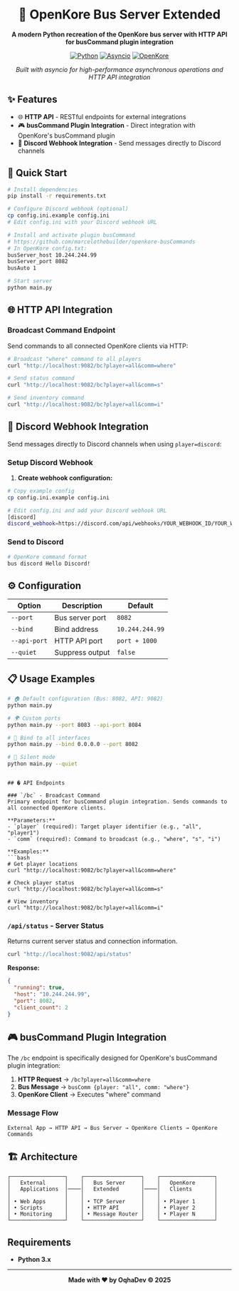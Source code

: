 <div align="center">

# 🚀 OpenKore Bus Server Extended

</div>

<div align="center">

**A modern Python recreation of the OpenKore bus server with HTTP API for busCommand plugin integration**

[![Python](https://img.shields.io/badge/Python-3.7+-blue.svg)](https://python.org)
[![Asyncio](https://img.shields.io/badge/Async-IO-green.svg)](https://docs.python.org/3/library/asyncio.html)
[![OpenKore](https://img.shields.io/badge/Compatible-OpenKore-orange.svg)](https://github.com/OpenKore/openkore)

_Built with asyncio for high-performance asynchronous operations and HTTP API integration_

</div>

## ✨ Features

- 🌐 **HTTP API** - RESTful endpoints for external integrations
- 🎮 **busCommand Plugin Integration** - Direct integration with OpenKore's busCommand plugin
- 📨 **Discord Webhook Integration** - Send messages directly to Discord channels

## 🚀 Quick Start

```bash
# Install dependencies
pip install -r requirements.txt

# Configure Discord webhook (optional)
cp config.ini.example config.ini
# Edit config.ini with your Discord webhook URL

# Install and activate plugin busCommand
# https://github.com/marcelothebuilder/openkore-busCommands
# In OpenKore config.txt:
busServer_host 10.244.244.99
busServer_port 8082
busAuto 1

# Start server
python main.py
```

## 🌐 HTTP API Integration

### Broadcast Command Endpoint

Send commands to all connected OpenKore clients via HTTP:

```bash
# Broadcast "where" command to all players
curl "http://localhost:9082/bc?player=all&comm=where"

# Send status command
curl "http://localhost:9082/bc?player=all&comm=s"

# Send inventory command
curl "http://localhost:9082/bc?player=all&comm=i"
```

## 📨 Discord Webhook Integration

Send messages directly to Discord channels when using `player=discord`:

### Setup Discord Webhook

1. **Create webhook configuration:**
```bash
# Copy example config
cp config.ini.example config.ini

# Edit config.ini and add your Discord webhook URL
[discord]
discord_webhook=https://discord.com/api/webhooks/YOUR_WEBHOOK_ID/YOUR_WEBHOOK_TOKEN
```

### Send to Discord

```bash
# OpenKore command format
bus discord Hello Discord!
```

## ⚙️ Configuration

| Option       | Description     | Default         |
| ------------ | --------------- | --------------- |
| `--port`     | Bus server port | `8082`          |
| `--bind`     | Bind address    | `10.244.244.99` |
| `--api-port` | HTTP API port   | `port + 1000`   |
| `--quiet`    | Suppress output | `false`         |

## 📋 Usage Examples

```bash
# 🏠 Default configuration (Bus: 8082, API: 9082)
python main.py

# 🌍 Custom ports
python main.py --port 8083 --api-port 8084

# 🔗 Bind to all interfaces
python main.py --bind 0.0.0.0 --port 8082

# 🤫 Silent mode
python main.py --quiet
```

````

## � API Endpoints

### `/bc` - Broadcast Command
Primary endpoint for busCommand plugin integration. Sends commands to all connected OpenKore clients.

**Parameters:**
- `player` (required): Target player identifier (e.g., "all", "player1")
- `comm` (required): Command to broadcast (e.g., "where", "s", "i")

**Examples:**
```bash
# Get player locations
curl "http://localhost:9082/bc?player=all&comm=where"

# Check player status
curl "http://localhost:9082/bc?player=all&comm=s"

# View inventory
curl "http://localhost:9082/bc?player=all&comm=i"
````

### `/api/status` - Server Status

Returns current server status and connection information.

```bash
curl "http://localhost:9082/api/status"
```

**Response:**

```json
{
  "running": true,
  "host": "10.244.244.99",
  "port": 8082,
  "client_count": 2
}
```

## 🎮 busCommand Plugin Integration

The `/bc` endpoint is specifically designed for OpenKore's busCommand plugin integration:

1. **HTTP Request** → `/bc?player=all&comm=where`
2. **Bus Message** → `busComm {player: "all", comm: "where"}`
3. **OpenKore Client** → Executes "where" command

### Message Flow

```
External App → HTTP API → Bus Server → OpenKore Clients → OpenKore Commands
```

## 🏗️ Architecture

```
┌─────────────────┐    ┌──────────────────┐    ┌─────────────────┐
│   External      │    │   Bus Server     │    │   OpenKore      │
│   Applications  │────│   Extended       │────│   Clients       │
│                 │    │                  │    │                 │
│ • Web Apps      │    │ • TCP Server     │    │ • Player 1      │
│ • Scripts       │    │ • HTTP API       │    │ • Player 2      │
│ • Monitoring    │    │ • Message Router │    │ • Player N      │
└─────────────────┘    └──────────────────┘    └─────────────────┘
```

## Requirements

- **Python 3.x**

---

<div align="center">
<strong>Made with ❤️ by OqhaDev © 2025</strong>
</div>
